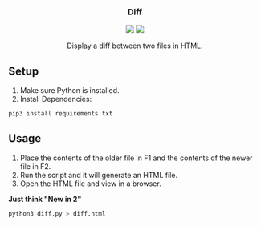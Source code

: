 <h3 align="center">Diff</h3>

<p align="center">
    <img src="https://travis-ci.org/Justintime50/diff.svg?branch=master">
    <img src="https://badges.frapsoft.com/os/mit/mit.svg?v=103">
</p>

<p align="center">Display a diff between two files in HTML.</p>

## Setup

1) Make sure Python is installed.
2) Install Dependencies:

```bash
pip3 install requirements.txt
```

## Usage

1) Place the contents of the older file in F1 and the contents of the newer file in F2. 
2) Run the script and it will generate an HTML file.
3) Open the HTML file and view in a browser.

**Just think "New in 2"**

```bash
python3 diff.py > diff.html
```
